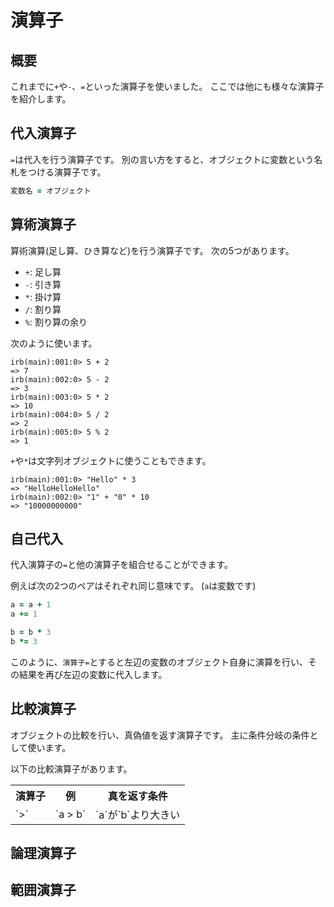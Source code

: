 # 演算子
## 概要
これまでに`+`や`-`、`=`といった演算子を使いました。
ここでは他にも様々な演算子を紹介します。

## 代入演算子
`=`は代入を行う演算子です。
別の言い方をすると、オブジェクトに変数という名札をつける演算子です。

```ruby
変数名 = オブジェクト
```

## 算術演算子
算術演算(足し算、ひき算など)を行う演算子です。
次の5つがあります。

* `+`: 足し算
* `-`: 引き算
* `*`: 掛け算
* `/`: 割り算
* `%`: 割り算の余り

次のように使います。

```irb
irb(main):001:0> 5 + 2
=> 7
irb(main):002:0> 5 - 2
=> 3
irb(main):003:0> 5 * 2
=> 10
irb(main):004:0> 5 / 2
=> 2
irb(main):005:0> 5 % 2
=> 1
```

`+`や`*`は文字列オブジェクトに使うこともできます。

```irb
irb(main):001:0> "Hello" * 3
=> "HelloHelloHello"
irb(main):002:0> "1" + "0" * 10
=> "10000000000"
```

## 自己代入
代入演算子の`=`と他の演算子を組合せることができます。

例えば次の2つのペアはそれぞれ同じ意味です。
(`a`は変数です)

```ruby
a = a + 1
a += 1

b = b * 3
b *= 3
```

このように、`演算子=`とすると左辺の変数のオブジェクト自身に演算を行い、その結果を再び左辺の変数に代入します。

## 比較演算子
オブジェクトの比較を行い、真偽値を返す演算子です。
主に条件分岐の条件として使います。

以下の比較演算子があります。

<table>
<tr><th>演算子</th><th>例</th><th>真を返す条件</th></tr>
<tr><td>`>`</td><td>`a > b`</td><td>`a`が`b`より大きい</td></tr>
</table>

## 論理演算子
## 範囲演算子
